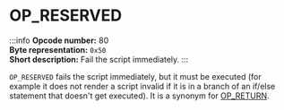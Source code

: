# OP_RESERVED
:::info
**Opcode number:** 80  
**Byte representation:**  `0x50`  
**Short description:** Fail the script immediately.
:::

`OP_RESERVED` fails the script immediately, but it must be executed (for example it does not render a script invalid if it is in a branch of an if/else statement that doesn't get executed). It is a synonym for [OP_RETURN](./OP_RETURN.md).
